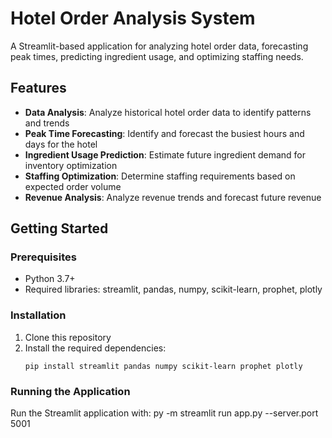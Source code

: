 # Hotel Order Analysis System

A Streamlit-based application for analyzing hotel order data, forecasting peak times, predicting ingredient usage, and optimizing staffing needs.

## Features

- **Data Analysis**: Analyze historical hotel order data to identify patterns and trends
- **Peak Time Forecasting**: Identify and forecast the busiest hours and days for the hotel
- **Ingredient Usage Prediction**: Estimate future ingredient demand for inventory optimization
- **Staffing Optimization**: Determine staffing requirements based on expected order volume
- **Revenue Analysis**: Analyze revenue trends and forecast future revenue

## Getting Started

### Prerequisites

- Python 3.7+
- Required libraries: streamlit, pandas, numpy, scikit-learn, prophet, plotly

### Installation

1. Clone this repository
2. Install the required dependencies:
   ```
   pip install streamlit pandas numpy scikit-learn prophet plotly
   ```

### Running the Application

Run the Streamlit application with:
py -m streamlit run app.py --server.port 5001
